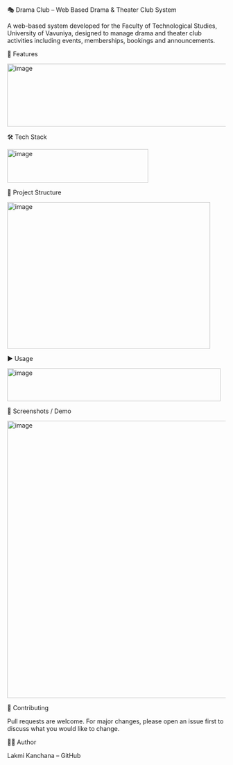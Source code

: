 🎭 Drama Club – Web Based Drama & Theater Club System

A web-based system developed for the Faculty of Technological Studies, University of Vavuniya, designed to manage drama and theater club activities including events, memberships, bookings and announcements.

🚀 Features

<img width="559" height="145" alt="image" src="https://github.com/user-attachments/assets/b9f575b9-777f-40b8-8d11-2b5777a72601" />

🛠️ Tech Stack

<img width="325" height="77" alt="image" src="https://github.com/user-attachments/assets/59b62b29-d843-412c-937c-8e6a05f5d604" />

📂 Project Structure

<img width="468" height="338" alt="image" src="https://github.com/user-attachments/assets/e9618c8b-3ad4-4518-88c6-2c09d2206dd4" />

▶️ Usage

<img width="492" height="76" alt="image" src="https://github.com/user-attachments/assets/57f148fc-7951-4b8f-8924-dbed0c510e5b" />

📸 Screenshots / Demo

<img width="1351" height="639" alt="image" src="https://github.com/user-attachments/assets/201d8737-b562-4d8c-a7e4-081940f2616c" />

🤝 Contributing

Pull requests are welcome. For major changes, please open an issue first to discuss what you would like to change.

👨‍💻 Author

Lakmi Kanchana – GitHub

